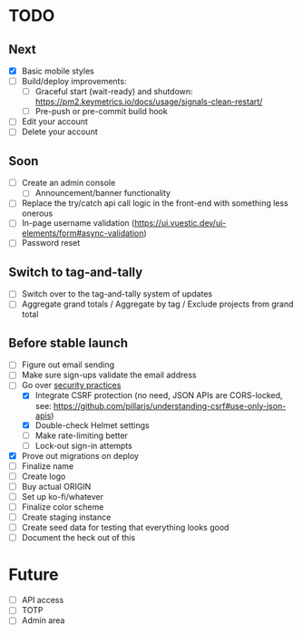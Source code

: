 # TODO

## Next
- [X] Basic mobile styles
- [ ] Build/deploy improvements:
  - [ ] Graceful start (wait-ready) and shutdown: https://pm2.keymetrics.io/docs/usage/signals-clean-restart/
  - [ ] Pre-push or pre-commit build hook
- [ ] Edit your account
- [ ] Delete your account

## Soon
- [ ] Create an admin console
  - [ ] Announcement/banner functionality
- [ ] Replace the try/catch api call logic in the front-end with something less onerous
- [ ] In-page username validation (https://ui.vuestic.dev/ui-elements/form#async-validation)
- [ ] Password reset

## Switch to tag-and-tally
- [ ] Switch over to the tag-and-tally system of updates
- [ ] Aggregate grand totals / Aggregate by tag / Exclude projects from grand total

## Before stable launch
- [ ] Figure out email sending
- [ ] Make sure sign-ups validate the email address
- [ ] Go over [security practices](https://blog.risingstack.com/node-js-security-checklist/)
  - [X] Integrate CSRF protection (no need, JSON APIs are CORS-locked, see: https://github.com/pillarjs/understanding-csrf#use-only-json-apis)
  - [X] Double-check Helmet settings
  - [ ] Make rate-limiting better
  - [ ] Lock-out sign-in attempts
- [X] Prove out migrations on deploy
- [ ] Finalize name
- [ ] Create logo
- [ ] Buy actual ORIGIN
- [ ] Set up ko-fi/whatever
- [ ] Finalize color scheme
- [ ] Create staging instance
- [ ] Create seed data for testing that everything looks good
- [ ] Document the heck out of this

# Future
- [ ] API access
- [ ] TOTP
- [ ] Admin area
